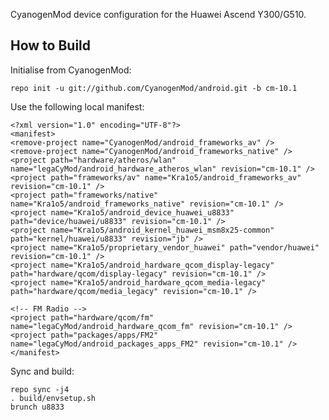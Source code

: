 CyanogenMod device configuration for the Huawei Ascend Y300/G510.

How to Build
---------------

Initialise from CyanogenMod:

    repo init -u git://github.com/CyanogenMod/android.git -b cm-10.1

Use the following local manifest:

    <?xml version="1.0" encoding="UTF-8"?>
    <manifest>
    <remove-project name="CyanogenMod/android_frameworks_av" />
    <remove-project name="CyanogenMod/android_frameworks_native" />
    <project path="hardware/atheros/wlan" name="legaCyMod/android_hardware_atheros_wlan" revision="cm-10.1" />
    <project path="frameworks/av" name="Kra1o5/android_frameworks_av" revision="cm-10.1" />
    <project path="frameworks/native" name="Kra1o5/android_frameworks_native" revision="cm-10.1" />
    <project name="Kra1o5/android_device_huawei_u8833" path="device/huawei/u8833" revision="cm-10.1" />
    <project name="Kra1o5/android_kernel_huawei_msm8x25-common" path="kernel/huawei/u8833" revision="jb" />
    <project name="Kra1o5/proprietary_vendor_huawei" path="vendor/huawei" revision="cm-10.1" />
    <project name="Kra1o5/android_hardware_qcom_display-legacy" path="hardware/qcom/display-legacy" revision="cm-10.1" />
    <project name="Kra1o5/android_hardware_qcom_media-legacy" path="hardware/qcom/media_legacy" revision="cm-10.1" />

    <!-- FM Radio -->
    <project path="hardware/qcom/fm" name="legaCyMod/android_hardware_qcom_fm" revision="cm-10.1" />
    <project path="packages/apps/FM2" name="legaCyMod/android_packages_apps_FM2" revision="cm-10.1" />
    </manifest>

Sync and build:

    repo sync -j4
    . build/envsetup.sh
    brunch u8833

